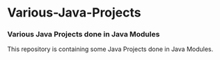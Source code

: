 # Various-Java-Projects
### Various Java Projects done in Java Modules

This repository is containing some Java Projects done in Java Modules.
